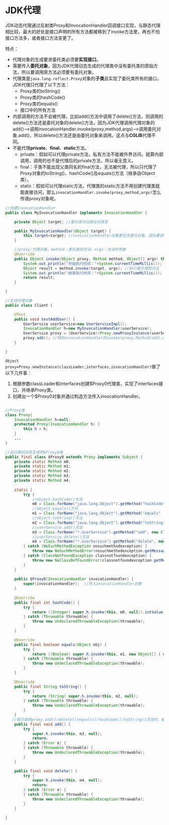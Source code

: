 # JDK代理

JDK动态代理通过反射类Proxy和InvocationHandler回调接口实现，与静态代理相比较，最大的好处是接口声明的所有方法都被移到了invoke方法里，再也不怕接口方法多，或者接口方法变更了。

特点：
- 代理对象的生成要求委托类必须要**实现接口**。
- 需要传入**委托对象**，因为JDK代理动态生成的代理类中没有委托类的原始方法，所以要调用原方法必须要有委托对象。
- 代理类是`java.lang.reflect.Proxy`对象的**子类**且实现了委托类所有的接口，JDK代理只代理了以下方法：
    + Proxy类的toString()
    + Proxy类的hashCode()
    + Proxy类的equals()
    + 接口中的所有方法
- 内部调用的方法不会被代理，比如add()方法中调用了delete()方法，则调用的delete()方法还是委托对象的delete()方法，因为JDK代理调用代理对象的add()-->调用invocationHandler.invoke(proxy,method,args)-->调用委托对象.add()，所以delete()方法还是由委托对象来调用。这点与**CGLIB**代理不同。
- 不能代理**private**、**final**、**static**方法。
    + private：假如可以代理private方法，私有方法不能被外界访问，就算内部调用，调用的也不是代理后的private方法，所以毫无意义。
    + final：子类不能出现父类同名的final方法，无法被代理，所以只代理了Proxy对象的toString()、hashCode()及equals()方法（继承自Object类）。
    + static：假如可以代理static方法，代理类的static方法不用创建代理类就能直接访问，那么`invocationHandler.invoke(proxy,method,args)`怎么传递proxy对象呢。

```java
//创建InvocationHandler
public class MyInvocationHandler implements InvocationHandler {

	private Object target; //委托类可以是任何类型

	public MyInvocationHandler(Object target) {
		this.target=target; //invocationHandler对象要包含委托对象，因为要调用委托对象的方法
	}

    //proxy:代理对象，method：委托类的方法，args：方法的参数
	@Override
	public Object invoke(Object proxy, Method method, Object[] args) throws Throwable {
		System.out.println("开始执行时间："+System.currentTimeMillis());
		Object result = method.invoke(target, args); //执行委托类的方法
		System.out.println("结束执行时间："+System.currentTimeMillis());
		return result;
	}

}

//生成代理对象
public class Client {

	@Test
	public void testAddUser() {
		UserService userService=new UserServiceImpl();
		InvocationHandler h=new MyInvocationHandler(userService);
		UserService proxy = (UserService)(Proxy.newProxyInstance(userService.getClass().getClassLoader(), userService.getClass().getInterfaces(), h));
		proxy.add(); //转到invocationHandler的invoke(proxy,Method(add),null)方法
	}

}

```

`Object proxy=Proxy.newInstance(classLoader,interfaces,invocationHandler)`做了以下几件事：

1. 根据参数classLoader和interfaces创建$Proxy0代理类，实现了interfaces接口，并继承Proxy类。
2. 创建出一个$Proxy0对象并通过构造方法传入invocationHandler。

```java

//Proxy类
class Proxy{  
    InvocationHandler h=null;  
    protected Proxy(InvocationHandler h) {  
        this.h = h;  
    }  
    ...  
}

//运行期间动态生成的$Proxy0类
public final class $Proxy0 extends Proxy implements Subject {  
    private static Method m0;  
    private static Method m1;  
    private static Method m2;  
    private static Method m3;  
    private static Method m4;  
  
    static {  
        try {  
            //object.hashCode()方法
            m0 = Class.forName("java.lang.Object").getMethod("hashCode" , new Class[0]);
            //object.equals()方法
            m1 = Class.forName("java.lang.Object").getMethod("equals" , new Class[] { Class.forName("java.lang.Object") });
            //object.toString()方法
            m2 = Class.forName("java.lang.Object").getMethod("toString", new Class[0]);
            //userService.add()方法
            m3 = Class.forName("*.UserService").getMethod("add", new Class[0]);
            //userService.delete()方法
            m4 = Class.forName("*.UserService").getMethod("delete", new Class[0]);
        } catch (NoSuchMethodException nosuchmethodexception) {  
            throw new NoSuchMethodError(nosuchmethodexception.getMessage());  
        } catch (ClassNotFoundException classnotfoundexception) {  
            throw new NoClassDefFoundError(classnotfoundexception.getMessage());  
        }  
    }
  
    public $Proxy0(InvocationHandler invocationHandler) {  
        super(invocationHandler);  //传入invocationHandler对象
    }  
  
    @Override  
    public final int hashCode() {  
        try {  
            return ((Integer) super.h.invoke(this, m0, null)).intValue();  //调用InvaocationHandler对象的invoke()方法
        } catch (Throwable throwable) {  
            throw new UndeclaredThrowableException(throwable);  
        }  
    }  

    @Override  
    public final boolean equals(Object obj) {  
        try {  
            return ((Boolean) super.h.invoke(this, m1, new Object[] { obj })) .booleanValue(); 
        } catch (Throwable throwable) {  
            throw new UndeclaredThrowableException(throwable);  
        }  
    }  

    @Override  
    public final String toString() {  
        try {  
            return (String) super.h.invoke(this, m2, null); 
        } catch (Throwable throwable) {  
            throw new UndeclaredThrowableException(throwable);  
        }  
    }  
   //每次调用proxy.add()/delete()/equals()/hashCode()/toString()方法时，都会转到invocationHandler的invoke()方法上。
    public final void add() {  
        try {  
            super.h.invoke(this, m3, null);  
            return;  
        } catch (Error e) {  
        } catch (Throwable throwable) {  
            throw new UndeclaredThrowableException(throwable);  
        }  
    }  

    public final void delete() {  
        try {  
            super.h.invoke(this, m4, null);  
            return;  
        } catch (Error e) {  
        } catch (Throwable throwable) {  
            throw new UndeclaredThrowableException(throwable);  
        }  
    }  
  
} 

```
